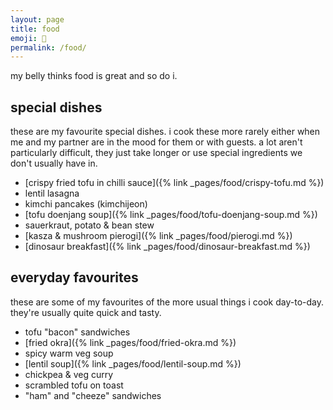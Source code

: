 ```yaml
---
layout: page
title: food
emoji: 🥦
permalink: /food/
---
```

my belly thinks food is great and so do i.

## special dishes
these are my favourite special dishes. i cook these more rarely either when me and my partner are in the mood for them or with guests. a lot aren't particularly difficult, they just take longer or use special ingredients we don't usually have in.
* [crispy fried tofu in chilli sauce]({% link _pages/food/crispy-tofu.md %})
* lentil lasagna
* kimchi pancakes (kimchijeon)
* [tofu doenjang soup]({% link _pages/food/tofu-doenjang-soup.md %})
* sauerkraut, potato & bean stew
* [kasza & mushroom pierogi]({% link _pages/food/pierogi.md %})
* [dinosaur breakfast]({% link _pages/food/dinosaur-breakfast.md %})

## everyday favourites
these are some of my favourites of the more usual things i cook day-to-day. they're usually quite quick and tasty.

* tofu "bacon" sandwiches
* [fried okra]({% link _pages/food/fried-okra.md %})
* spicy warm veg soup
* [lentil soup]({% link _pages/food/lentil-soup.md %})
* chickpea & veg curry
* scrambled tofu on toast
* "ham" and "cheeze" sandwiches